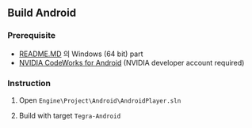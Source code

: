 ﻿Build Android
-------------------


### Prerequisite

  * [README.MD](README.MD) 의 Windows (64 bit) part
  * [NVIDIA CodeWorks for Android](https://developer.nvidia.com/rdp/assets/codeworksforandroid-1r6-windows) (NVIDIA developer account required)

### Instruction

  1. Open `Engine\Project\Android\AndroidPlayer.sln`

  2. Build with target `Tegra-Android`

